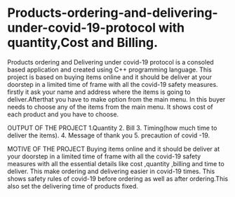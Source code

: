 # Products-ordering-and-delivering-under-covid-19-protocol with quantity,Cost and Billing.
Products ordering and Delivering under covid-19 protocol is a consoled based application and created using C++ programming language. This project is based on buying items online and it should be deliver at your doorstep in a limited time of frame with all the covid-19 safety measures. firstly it ask your name and address where the items is going to  deliver.Afterthat you have to make option from the main menu. In this buyer needs to choose any of the items from the main menu. It shows cost of each product and you have to choose.

OUTPUT OF THE PROJECT
1.Quantity
2. Bill
3. Timing(how much time to deliver the items).
4. Message of thank you
5. precaution of covid -19.

MOTIVE OF THE PROJECT
Buying items online and it should be deliver at your doorstep in a limited time of frame with all the covid-19 safety measures with all the essential details like cost ,quantity ,billing and time to deliver.
This make ordering and delivering easier in covid-19 times. This shows safety rules of covid-19 before ordering as well as after ordering.This also set the delivering time of products fixed.
